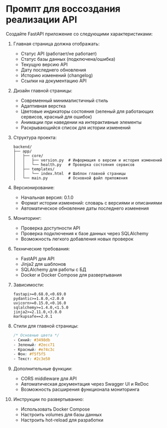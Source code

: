 # Промпт для воссоздания реализации API

Создайте FastAPI приложение со следующими характеристиками:

1. Главная страница должна отображать:
   - Статус API (работает/не работает)
   - Статус базы данных (подключена/ошибка)
   - Текущую версию API
   - Дату последнего обновления
   - Историю изменений (changelog)
   - Ссылки на документацию API

2. Дизайн главной страницы:
   - Современный минималистичный стиль
   - Адаптивная верстка
   - Цветовые индикаторы состояния (зеленый для работающих сервисов, красный для ошибок)
   - Анимации при наведении на интерактивные элементы
   - Раскрывающийся список для истории изменений

3. Структура проекта:
   ```
   backend/
   ├── app/
   │   ├── core/
   │   │   ├── version.py  # Информация о версии и история изменений
   │   │   └── health.py   # Проверка состояния сервисов
   │   ├── templates/
   │   │   └── index.html  # Шаблон главной страницы
   │   └── main.py         # Основной файл приложения
   ```

4. Версионирование:
   - Начальная версия: 0.1.0
   - Формат истории изменений: словарь с версиями и описаниями
   - Автоматическое обновление даты последнего изменения

5. Мониторинг:
   - Проверка доступности API
   - Проверка подключения к базе данных через SQLAlchemy
   - Возможность легкого добавления новых проверок

6. Технические требования:
   - FastAPI для API
   - Jinja2 для шаблонов
   - SQLAlchemy для работы с БД
   - Docker и Docker Compose для развертывания

7. Зависимости:
   ```
   fastapi>=0.68.0,<0.69.0
   pydantic>=1.8.0,<2.0.0
   uvicorn>=0.15.0,<0.16.0
   sqlalchemy>=1.4.0,<1.5.0
   jinja2>=2.11.0,<3.0.0
   markupsafe==2.0.1
   ```

8. Стили для главной страницы:
   ```css
   /* Основные цвета */
   - Синий: #3498db
   - Зеленый: #2ecc71
   - Красный: #e74c3c
   - Фон: #f5f5f5
   - Текст: #2c3e50
   ```

9. Дополнительные функции:
   - CORS middleware для API
   - Автоматическая документация через Swagger UI и ReDoc
   - Возможность расширения функционала мониторинга

10. Инструкции по развертыванию:
    - Использовать Docker Compose
    - Настроить volumes для базы данных
    - Настроить hot-reload для разработки 